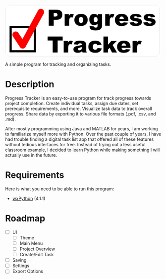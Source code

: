 ![Progress Tracker](resources/title_image.png)

A simple program for tracking and organizing tasks.

# Description
Progress Tracker is an easy-to-use program for track progress towards project completion. Create individual tasks, assign due dates, set prerequisite requirements, and more. Visualize task data to track overall progress. Share data by exporting it to various file formats (.pdf, .csv, and .md).

After mostly programming using Java and MATLAB for years, I am working to familiarize myself more with Python. Over the past couple of years, I have had trouble finding a digital task list app that offered all of these features without tedious interfaces for free. Instead of trying out a less useful classroom example, I decided to learn Python while making something I will actually use in the future.

# Requirements
Here is what you need to be able to run this program:
* [wxPython](https://wxpython.org/) (4.1.1)

# Roadmap
- [ ] UI
  - [ ] Theme
  - [ ] Main Menu
  - [ ] Project Overview
  - [ ] Create/Edit Task
- [ ] Saving
- [ ] Settings
- [ ] Export Options